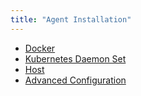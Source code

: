 ```yaml
---
title: "Agent Installation"
---
```


* [Docker](installation-agent/1-docker)
* [Kubernetes Daemon Set](installation-agent/2-daemonset)
* [Host](installation-agent/3-host)
* [Advanced Configuration](installation-agent/4-advanced-configuration)
